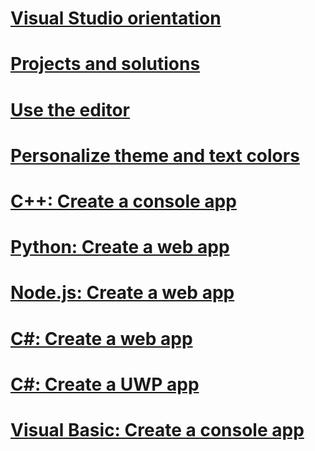 # [Visual Studio orientation](quickstart-ide-orientation.md)
# [Projects and solutions](quickstart-projects-solutions.md)
# [Use the editor](quickstart-editor.md)
# [Personalize theme and text colors](quickstart-personalize-the-ide.md)
# [C++: Create a console app](quickstart-cpp.md)
# [Python: Create a web app](quickstart-python.md)
# [Node.js: Create a web app](quickstart-nodejs.md)
# [C#: Create a web app](quickstart-aspnet-core.md)
# [C#: Create a UWP app](quickstart-uwp-csharp.md)
# [Visual Basic: Create a console app](quickstart-visual-basic-console.md)